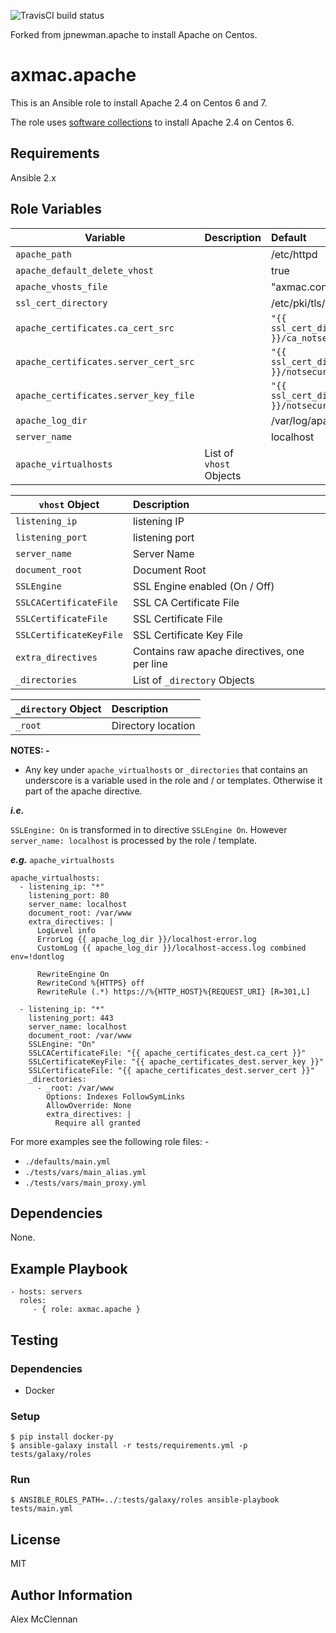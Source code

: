 ![TravisCI build status](https://travis-ci.org/axmac/axmac.apache.svg?branch=master)

Forked from jpnewman.apache to install Apache on Centos.

# axmac.apache

This is an Ansible role to install Apache 2.4 on Centos 6 and 7.

The role uses [software collections](https://www.softwarecollections.org/en/scls/rhscl/httpd24/) to install Apache 2.4 on Centos 6.

## Requirements

Ansible 2.x

## Role Variables


|Variable|Description|Default|
|---|---|:--|
|```apache_path```||/etc/httpd|
|```apache_default_delete_vhost```||true|
|```apache_vhosts_file```||"axmac.conf"|
|```ssl_cert_directory```||/etc/pki/tls/certs|
|```apache_certificates.ca_cert_src```||```"{{ ssl_cert_directory }}/ca_notsecure.crt"```|
|```apache_certificates.server_cert_src```||```"{{ ssl_cert_directory }}/notsecure.crt"```|
|```apache_certificates.server_key_file```||```"{{ ssl_cert_directory }}/notsecure.key"```|
|```apache_log_dir```||/var/log/apache2|
|```server_name```||localhost|
|```apache_virtualhosts```|List of ```vhost``` Objects||

|```vhost``` Object|Description|
|---|:--|
|```listening_ip```|listening IP|
|```listening_port```|listening port|
|```server_name```|Server Name|
|```document_root```|Document Root|
|```SSLEngine```|SSL Engine enabled (On / Off)|
|```SSLCACertificateFile```|SSL CA Certificate File|
|```SSLCertificateFile```|SSL Certificate File|
|```SSLCertificateKeyFile```|SSL Certificate Key File|
|```extra_directives```|Contains raw apache directives, one per line|
|```_directories```|List of ```_directory``` Objects|

|```_directory``` Object|Description|
|---|:--|
|```_root```|Directory location|

**NOTES: -**

- Any key under ```apache_virtualhosts``` or ```_directories``` that contains an underscore is a variable used in the role and / or templates. Otherwise it part of the apache directive.

***i.e.***

```SSLEngine: On``` is transformed in to directive ```SSLEngine On```. However ```server_name: localhost``` is processed by the role / template.

***e.g.*** ```apache_virtualhosts```

~~~
apache_virtualhosts:
  - listening_ip: "*"
    listening_port: 80
    server_name: localhost
    document_root: /var/www
    extra_directives: |
      LogLevel info
      ErrorLog {{ apache_log_dir }}/localhost-error.log
      CustomLog {{ apache_log_dir }}/localhost-access.log combined env=!dontlog

      RewriteEngine On
      RewriteCond %{HTTPS} off
      RewriteRule (.*) https://%{HTTP_HOST}%{REQUEST_URI} [R=301,L]

  - listening_ip: "*"
    listening_port: 443
    server_name: localhost
    document_root: /var/www
    SSLEngine: "On"
    SSLCACertificateFile: "{{ apache_certificates_dest.ca_cert }}"
    SSLCertificateKeyFile: "{{ apache_certificates_dest.server_key }}"
    SSLCertificateFile: "{{ apache_certificates_dest.server_cert }}"
    _directories:
      - _root: /var/www
        Options: Indexes FollowSymLinks
        AllowOverride: None
        extra_directives: |
          Require all granted
~~~

For more examples see the following role files: -

- ```./defaults/main.yml```
- ```./tests/vars/main_alias.yml```
- ```./tests/vars/main_proxy.yml```

## Dependencies

None.

## Example Playbook

    - hosts: servers
      roles:
         - { role: axmac.apache }

## Testing

### Dependencies

- Docker

### Setup

    $ pip install docker-py
    $ ansible-galaxy install -r tests/requirements.yml -p tests/galaxy/roles

### Run

    $ ANSIBLE_ROLES_PATH=../:tests/galaxy/roles ansible-playbook tests/main.yml

## License

MIT

## Author Information

Alex McClennan
